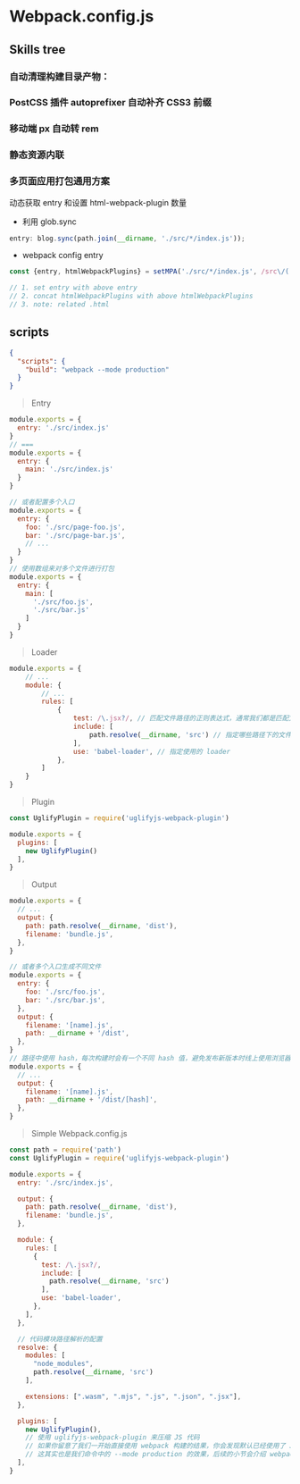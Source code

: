 # Webpack.config.js

## Skills tree
### 自动清理构建目录产物： 
### PostCSS 插件 autoprefixer 自动补齐 CSS3 前缀
### 移动端 px 自动转 rem
### 静态资源内联
### 多页面应用打包通用方案
动态获取 entry 和设置 html-webpack-plugin 数量
- 利用 glob.sync
```javascript
entry: blog.sync(path.join(__dirname, './src/*/index.js'));
```
- webpack config entry
```javascript
const {entry, htmlWebpackPlugins} = setMPA('./src/*/index.js', /src\/(.*)\/index\.js/);

// 1. set entry with above entry
// 2. concat htmlWebpackPlugins with above htmlWebpackPlugins
// 3. note: related .html
```

## scripts
> 
```json
{
  "scripts": {
    "build": "webpack --mode production"
  }
}
```
> Entry
```javascript
module.exports = {
  entry: './src/index.js' 
}
// ===
module.exports = {
  entry: {
    main: './src/index.js'
  }
}

// 或者配置多个入口
module.exports = {
  entry: {
    foo: './src/page-foo.js',
    bar: './src/page-bar.js', 
    // ...
  }
}
// 使用数组来对多个文件进行打包
module.exports = {
  entry: {
    main: [
      './src/foo.js',
      './src/bar.js'
    ]
  }
}
```
> Loader
```javascript
module.exports = {
	// ...
	module: {
		// ...
		rules: [
			{
				test: /\.jsx?/, // 匹配文件路径的正则表达式，通常我们都是匹配文件类型后缀
				include: [
					path.resolve(__dirname, 'src') // 指定哪些路径下的文件需要经过 loader 处理
				],
				use: 'babel-loader', // 指定使用的 loader
			},
		]
	}
}
```
> Plugin
```javascript
const UglifyPlugin = require('uglifyjs-webpack-plugin')

module.exports = {
  plugins: [
    new UglifyPlugin()
  ],
}
```
> Output
```javascript
module.exports = {
  // ...
  output: {
    path: path.resolve(__dirname, 'dist'),
    filename: 'bundle.js',
  },
}

// 或者多个入口生成不同文件
module.exports = {
  entry: {
    foo: './src/foo.js',
    bar: './src/bar.js',
  },
  output: {
    filename: '[name].js',
    path: __dirname + '/dist',
  },
}
// 路径中使用 hash，每次构建时会有一个不同 hash 值，避免发布新版本时线上使用浏览器缓存
module.exports = {
  // ...
  output: {
    filename: '[name].js',
    path: __dirname + '/dist/[hash]',
  },
}
```
> Simple Webpack.config.js
```javascript
const path = require('path')
const UglifyPlugin = require('uglifyjs-webpack-plugin')

module.exports = {
  entry: './src/index.js',

  output: {
    path: path.resolve(__dirname, 'dist'),
    filename: 'bundle.js',
  },

  module: {
    rules: [
      {
        test: /\.jsx?/,
        include: [
          path.resolve(__dirname, 'src')
        ],
        use: 'babel-loader',
      },
    ],
  },

  // 代码模块路径解析的配置
  resolve: {
    modules: [
      "node_modules",
      path.resolve(__dirname, 'src')
    ],

    extensions: [".wasm", ".mjs", ".js", ".json", ".jsx"],
  },

  plugins: [
    new UglifyPlugin(), 
    // 使用 uglifyjs-webpack-plugin 来压缩 JS 代码
    // 如果你留意了我们一开始直接使用 webpack 构建的结果，你会发现默认已经使用了 JS 代码压缩的插件
    // 这其实也是我们命令中的 --mode production 的效果，后续的小节会介绍 webpack 的 mode 参数
  ],
}
```